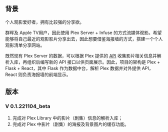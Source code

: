 ## 背景

个人观影爱好者，拥有比较强的分享欲。

群晖及 Apple TV用户，因此使用 Plex Server + Infuse 的方式流媒体观影。希望能够将自己最近的观影影片分享出去，因此想要借鉴海报墙的方式，搭建一个个人观影清单分享网站。

既然现有 Plex Server 的数据，可以根据 Plex 提供的 [API](https://www.plexopedia.com/) 收集影片相关信息并解析入库，再组织后编写新的 API 接口以供页面展示。因此，项目的架构是 Plex + Flask + React，其中 Flask 作为数据中台，解析 Plex 数据并对外提供 API，React 则负责海报墙的前端显示。

## 版本

### V 0.1.221104_beta

1. 完成对 Plex Library 中的影片（剧集）信息的解析入库；
2. 完成对 Plex 中影片（剧集）的海报及背景图片的缓存功能。
